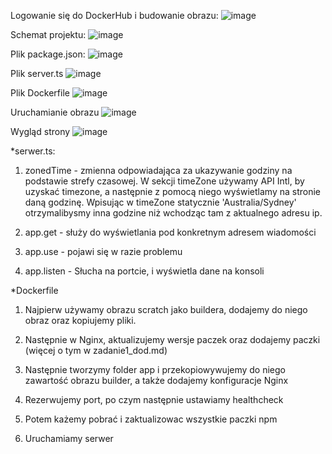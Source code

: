 Logowanie się do DockerHub i budowanie obrazu:
![image](https://github.com/Hiubertus/zad1/assets/138579706/758e1a5d-a2be-4efa-8a4c-27c144ed9773)


Schemat projektu:
![image](https://github.com/Hiubertus/zad1/assets/138579706/2ab28bd4-0c1a-4e16-a0f4-cd2e566123b2)


Plik package.json:
![image](https://github.com/Hiubertus/zad1/assets/138579706/97642e9b-cb38-4a19-b5fc-31bbba99e2c9)


Plik server.ts
![image](https://github.com/Hiubertus/zad1/assets/138579706/66eeccf5-b052-47ca-b226-9ed51251751e)


Plik Dockerfile
![image](https://github.com/Hiubertus/zad1/assets/138579706/c4751467-20e7-497e-a5c9-069b7b7da4e5)


Uruchamianie obrazu
![image](https://github.com/Hiubertus/zad1/assets/138579706/c48d6fe5-8e12-47b0-8e93-51f85612952f)


Wygląd strony
![image](https://github.com/Hiubertus/zad1/assets/138579706/ef943c31-f0a1-442e-908d-ccbb9b639e5f)


*serwer.ts:

1) zonedTime - zmienna odpowiadająca za ukazywanie godziny na podstawie strefy czasowej.
W sekcji timeZone używamy API Intl, by uzyskać timezone, a następnie z pomocą niego 
wyświetlamy na stronie daną godzinę. Wpisując w timeZone statycznie 'Australia/Sydney'
otrzymalibysmy inna godzine niż wchodząc tam z aktualnego adresu ip. 

2) app.get - służy do wyświetlania pod konkretnym adresem wiadomości

3) app.use - pojawi się w razie problemu

4) app.listen - Słucha na portcie, i wyświetla dane na konsoli

*Dockerfile

1) Najpierw używamy obrazu scratch jako buildera, dodajemy do niego obraz oraz kopiujemy pliki.

2) Następnie w Nginx, aktualizujemy wersje paczek oraz dodajemy paczki (więcej o tym w zadanie1_dod.md)

3) Następnie tworzymy folder app i przekopiowywujemy do niego zawartość obrazu builder, a także dodajemy konfiguracje Nginx

4) Rezerwujemy port, po czym następnie ustawiamy healthcheck

5) Potem każemy pobrać i zaktualizowac wszystkie paczki npm

6) Uruchamiamy serwer
















